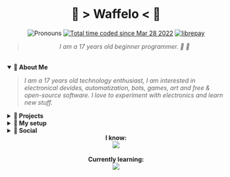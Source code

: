 <div align='center'>
  <h1> 🐾 > Waffelo < 🐾</h1>
  <img alt='Pronouns' src='https://img.shields.io/badge/Pronouns-He%2FHim-f3c0ff' /> <a href="https://wakatime.com/@29725049-7048-4ebb-8064-21f95716ce5a"><img src="https://wakatime.com/badge/user/29725049-7048-4ebb-8064-21f95716ce5a.svg" alt="Total time coded since Mar 28 2022" /></a> <a href="https://liberapay.com/Waffelo/donate" target="blank"><img src="https://shields.io/badge/donate_with-liberapay-F6C915?logo=liberapay" alt="librepay"/></a>
    <br/>

   <blockquote><i>I am a 17 years old beginner programmer. 🧇 🐾 </i></div></blockquote>
  <br/>
  <details open>
    <summary><b>🌸 About Me</b></summary>
   <blockquote> <i>I am a 17 years old technology enthusiast, I am interested in electronical devides, automatization, bots, games, art and free & open-source software. I love to experiment with electronics and learn new stuff.</i></blockquote>
  </details>
  
  <details>
    <summary><b>📂 Projects</b></summary>
   <blockquote> <i>Nothing interesting here... yet..</i></blockquote>
  </details>
  
  <details>
    <summary><b>💾 My setup</b></summary>
   <blockquote> 
     <i>I have a slightly upgraded Lenovo Legion Y530 laptop.</i>
     <br></br>
    <ul>
      <li><b>OS  - </b><i>Arch Linux</i></li>
      <li><b>CPU - </b><i>Intel i5-8300H (8) @ 4.000GHz</i></li>
      <li><b>RAM - </b><i>16GiB DDR4 Dual-channel</i></li>
      <li><b>GPU - </b><i>NVIDIA GeForce GTX 1050 Mobile</i></li>
      <li><b>SSD - </b><i>Apacer NVME 256GiB</i></li>
      <li><b>HDD - </b><i>1TB</i></li>
     </ul>
     
   </blockquote>
  </details>
    
  <details>
    <summary><b>💭 Social</b></summary>
    <blockquote> <i>You can reach out to me trough these links:
      <ul>
        <li><a href="https:/www.waffelo.net">Website</a></li>
        <li><a href="https://matrix.to/#/!olFnGkZMAwnDpcxacl:matrix.org?via=matrix.org">Matrix Space</a></li>
        <li><a href="https://discord.gg/kakkzsG4CT">Discord Server</a></li>
        <li><a href="https://social.linux.pizza/@waffelo">Mastodon</a></li>
      </ul>
      </i></blockquote>
  </details>
  
<div align='center'>
   <b>I know:</b><br/>
   <a href="https://skillicons.dev">
    <img src="https://skillicons.dev/icons?i=md,latex,linux,vim,git" />
   </a>
  </div>
  
 <br/>
 <div align='center'>
   <b>Currently learning:</b><br/>
   <a href="https://skillicons.dev">
    <img src="https://skillicons.dev/icons?i=arduino,python,js,cpp,blender,godot,bots" />
   </a>
  </div>
  
  
 
  
